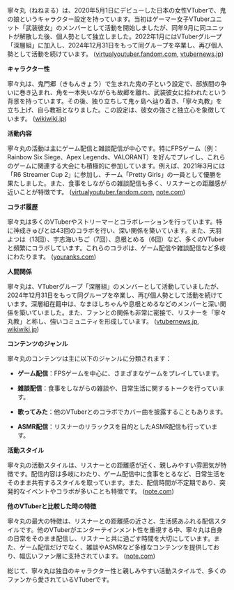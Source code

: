 寧々丸（ねねまる）は、2020年5月1日にデビューした日本の女性VTuberで、鬼の娘というキャラクター設定を持っています。当初はゲーマー女子VTuberユニット「武装彼女」のメンバーとして活動を開始しましたが、同年9月に同ユニットが解散した後、個人勢として独立しました。2022年1月にはVTuberグループ「深層組」に加入し、2024年12月31日をもって同グループを卒業し、再び個人勢として活動を続けています。 ([virtualyoutuber.fandom.com](https://virtualyoutuber.fandom.com/wiki/Nenemaru?utm_source=openai), [vtubernews.jp](https://vtubernews.jp/archives/26377314.html?utm_source=openai))

**キャラクター性**

寧々丸は、鬼門郷（きもんきょう）で生まれた鬼の子という設定で、部族間の争いに巻き込まれ、角を一本失いながらも故郷を離れ、武装彼女に拾われたという背景を持っています。その後、独り立ちして鬼ヶ島へ辿り着き、「寧々丸教」を立ち上げ、自ら教祖となりました。この設定は、彼女の強さと独立心を象徴しています。 ([wikiwiki.jp](https://wikiwiki.jp/sinsogumi/%E5%AF%A7%E3%80%85%E4%B8%B8?utm_source=openai))

**活動内容**

寧々丸の活動は主にゲーム配信と雑談配信が中心です。特にFPSゲーム（例：Rainbow Six Siege、Apex Legends、VALORANT）を好んでプレイし、これらのゲームに関連する大会にも積極的に参加しています。例えば、2021年3月には「R6 Streamer Cup 2」に参加し、チーム「Pretty Girls」の一員として優勝を果たしました。また、食事をしながらの雑談配信も多く、リスナーとの距離感が近いことが特徴です。 ([virtualyoutuber.fandom.com](https://virtualyoutuber.fandom.com/wiki/Nenemaru?utm_source=openai), [note.com](https://note.com/asonatu/n/nb52c43126374?utm_source=openai))

**コラボ履歴**

寧々丸は多くのVTuberやストリーマーとコラボレーションを行っています。特に神成きゅぴとは43回のコラボを行い、深い関係を築いています。また、天羽よつは（13回）、宇志海いちご（7回）、息根とめる（6回）など、多くのVTuberと頻繁にコラボしています。これらのコラボは、ゲーム配信や雑談配信など多岐にわたります。 ([youranks.com](https://youranks.com/channels/coll_detail_list/27212/?utm_source=openai))

**人間関係**

寧々丸は、VTuberグループ「深層組」のメンバーとして活動していましたが、2024年12月31日をもって同グループを卒業し、再び個人勢として活動を続けています。深層組在籍中は、なまほしちゃんや息根とめるなどのメンバーと深い関係を築いていました。また、ファンとの関係も非常に密接で、リスナーを「寧々丸教」と称し、強いコミュニティを形成しています。 ([vtubernews.jp](https://vtubernews.jp/archives/26377314.html?utm_source=openai), [wikiwiki.jp](https://wikiwiki.jp/sinsogumi/%E5%AF%A7%E3%80%85%E4%B8%B8?utm_source=openai))

**コンテンツのジャンル**

寧々丸のコンテンツは主に以下のジャンルに分類されます：

- **ゲーム配信**：FPSゲームを中心に、さまざまなゲームをプレイしています。

- **雑談配信**：食事をしながらの雑談や、日常生活に関するトークを行っています。

- **歌ってみた**：他のVTuberとのコラボでカバー曲を披露することもあります。

- **ASMR配信**：リスナーのリラックスを目的としたASMR配信も行っています。

**活動スタイル**

寧々丸の活動スタイルは、リスナーとの距離感が近く、親しみやすい雰囲気が特徴です。配信内容は多岐にわたり、ゲーム配信中に食事をとるなど、日常生活をそのまま共有するスタイルを取っています。また、配信時間が不定期であり、突発的なイベントやコラボが多いことも特徴です。 ([note.com](https://note.com/asonatu/n/nb52c43126374?utm_source=openai))

**他のVTuberと比較した時の特徴**

寧々丸の最大の特徴は、リスナーとの距離感の近さと、生活感あふれる配信スタイルです。他のVTuberがエンターテインメント性を重視する中、寧々丸は自身の日常をそのまま配信し、リスナーと共に過ごす時間を大切にしています。また、ゲーム配信だけでなく、雑談やASMRなど多様なコンテンツを提供しており、幅広いファン層に支持されています。 ([note.com](https://note.com/asonatu/n/nb52c43126374?utm_source=openai))

総じて、寧々丸は独自のキャラクター性と親しみやすい活動スタイルで、多くのファンから愛されているVTuberです。 
